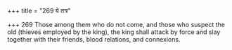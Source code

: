 +++
title = "269 ये तत्र"

+++
269	Those among them who do not come, and those who suspect the old (thieves employed by the king), the king shall attack by force and slay together with their friends, blood relations, and connexions.